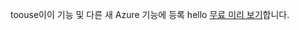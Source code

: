 toouse이이 기능 및 다른 새 Azure 기능에 등록 hello [무료 미리 보기](https://account.windowsazure.com/PreviewFeatures)합니다.

